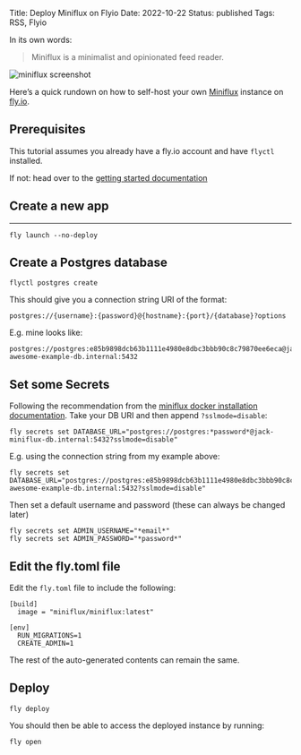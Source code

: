 Title: Deploy Miniflux on Flyio
Date: 2022-10-22
Status: published
Tags: RSS, Flyio

In its own words:

> Miniflux is a minimalist and opinionated feed reader.

![miniflux screenshot](https://miniflux.app/images/overview.png)

Here’s a quick rundown on how to self-host your own [Miniflux](https://miniflux.app/) instance on [fly.io](fly.io).

## Prerequisites

This tutorial assumes you already have a fly.io account and have `flyctl` installed.

If not: head over to the [getting started documentation](https://fly.io/docs/hands-on/install-flyctl/)

## Create a new app
---------------------------------------

    fly launch --no-deploy
    

## Create a Postgres database

    flyctl postgres create
    

This should give you a connection string URI of the format:

    postgres://{username}:{password}@{hostname}:{port}/{database}?options
    

E.g. mine looks like:

    postgres://postgres:e85b9898dcb63b1111e4980e8dbc3bbb90c8c79870ee6eca@jacks-awesome-example-db.internal:5432
    

## Set some Secrets

Following the recommendation from the [miniflux docker installation documentation](https://miniflux.app/docs/installation.html#docker). Take your DB URI and then append `?sslmode=disable`:

    fly secrets set DATABASE_URL="postgres://postgres:*password*@jack-miniflux-db.internal:5432?sslmode=disable"
    

E.g. using the connection string from my example above:

    fly secrets set DATABASE_URL="postgres://postgres:e85b9898dcb63b1111e4980e8dbc3bbb90c8c79870ee6eca@jacks-awesome-example-db.internal:5432?sslmode=disable"
    

Then set a default username and password (these can always be changed later)

    fly secrets set ADMIN_USERNAME="*email*"
    fly secrets set ADMIN_PASSWORD="*password*"
    

## Edit the fly.toml file

Edit the `fly.toml` file to include the following:

    [build]
      image = "miniflux/miniflux:latest"
    
    [env]
      RUN_MIGRATIONS=1
      CREATE_ADMIN=1
    

The rest of the auto-generated contents can remain the same.

## Deploy

    fly deploy
    
You should then be able to access the deployed instance by running:

    fly open

